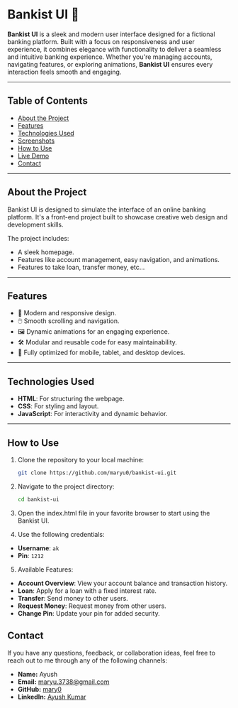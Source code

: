 # Bankist UI 🏦

**Bankist UI** is a sleek and modern user interface designed for a fictional banking platform. Built with a focus on responsiveness and user experience, it combines elegance with functionality to deliver a seamless and intuitive banking experience. Whether you're managing accounts, navigating features, or exploring animations, **Bankist UI** ensures every interaction feels smooth and engaging.

---

## Table of Contents

- [About the Project](#about-the-project)
- [Features](#features)
- [Technologies Used](#technologies-used)
- [Screenshots](#screenshots)
- [How to Use](#how-to-use)
- [Live Demo](#live-demo)
- [Contact](#contact)

---

## About the Project

Bankist UI is designed to simulate the interface of an online banking platform. It's a front-end project built to showcase creative web design and development skills.

The project includes:

- A sleek homepage.
- Features like account management, easy navigation, and animations.
- Features to take loan, transfer money, etc...

---

## Features

- 🌟 Modern and responsive design.
- 🖱️ Smooth scrolling and navigation.
- 🖼️ Dynamic animations for an engaging experience.
- 🛠️ Modular and reusable code for easy maintainability.
- 📱 Fully optimized for mobile, tablet, and desktop devices.

---

## Technologies Used

- **HTML**: For structuring the webpage.
- **CSS**: For styling and layout.
- **JavaScript**: For interactivity and dynamic behavior.

---

## How to Use

1. Clone the repository to your local machine:
   ```bash
   git clone https://github.com/maryu0/bankist-ui.git
   ```
2. Navigate to the project directory:
   ```bash
   cd bankist-ui
   ```
3. Open the index.html file in your favorite browser to start using the Bankist UI.

4. Use the following credentials:

- **Username**: `ak`
- **Pin**: `1212`

5. Available Features:

- **Account Overview**: View your account balance and transaction history.
- **Loan**: Apply for a loan with a fixed interest rate.
- **Transfer**: Send money to other users.
- **Request Money**: Request money from other users.
- **Change Pin**: Update your pin for added security.

## Contact

If you have any questions, feedback, or collaboration ideas, feel free to reach out to me through any of the following channels:

- **Name:** Ayush
- **Email:** [maryu.3738@gmail.com](mailto:maryu.3738@gmail.com)
- **GitHub:** [mary0](https://github.com/mary0)
- **LinkedIn:** [Ayush Kumar](https://www.linkedin.com/in/ayush-kumar-ab8a3a2ab/)
